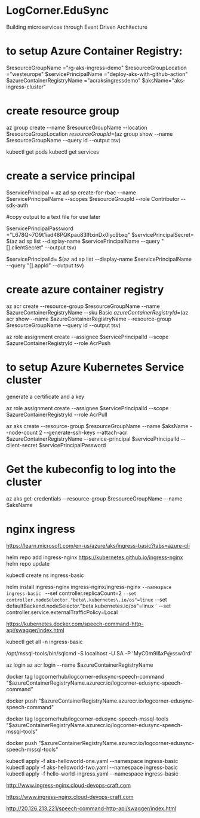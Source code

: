 # LogCorner.EduSync
Building microservices through Event Driven Architecture

# to setup Azure Container Registry:
$resourceGroupName ="rg-aks-ingress-demo"
$resourceGroupLocation ="westeurope"
$servicePrincipalName ="deploy-aks-with-github-action"
$azureContainerRegistryName ="acraksingressdemo"
$aksName="aks-ingress-cluster"

# create resource group
az group create --name $resourceGroupName --location $resourceGroupLocation
$resourceGroupId =$(az group show --name $resourceGroupName --query id --output tsv)

kubectl get pods
 kubectl get services

# create a service principal
$servicePrincipal = az ad sp create-for-rbac --name $servicePrincipalName --scopes $resourceGroupId --role Contributor --sdk-auth

#copy output to a text file for use later

$servicePrincipalPassword ="L678Q~7O9t1iad48PQKpau83lftxinDx0lyc9bxq"
$servicePrincipalSecret= $(az ad sp list --display-name $servicePrincipalName --query "[].clientSecret" --output tsv)
                 

$servicePrincipalId= $(az ad sp list --display-name $servicePrincipalName --query "[].appId" --output tsv)

# create azure container registry
az acr create --resource-group $resourceGroupName --name $azureContainerRegistryName --sku Basic
$azureContainerRegistryId=$(az acr show --name $azureContainerRegistryName --resource-group $resourceGroupName --query id --output tsv)

az role assignment create --assignee $servicePrincipalId --scope $azureContainerRegistryId --role AcrPush

# to setup Azure Kubernetes Service cluster

generate a certificate and a key

az role assignment create --assignee $servicePrincipalId --scope $azureContainerRegistryId --role AcrPull

az aks create --resource-group $resourceGroupName --name $aksName --node-count 2 --generate-ssh-keys --attach-acr $azureContainerRegistryName --service-principal $servicePrincipalId --client-secret $servicePrincipalPassword

# Get the kubeconfig to log into the cluster
az aks get-credentials  --resource-group $resourceGroupName   --name $aksName

# nginx ingress
https://learn.microsoft.com/en-us/azure/aks/ingress-basic?tabs=azure-cli

helm repo add ingress-nginx https://kubernetes.github.io/ingress-nginx
helm repo update

kubectl create ns ingress-basic

helm install ingress-nginx ingress-nginx/ingress-nginx  `
--namespace ingress-basic  `
--set controller.replicaCount=2   `
--set controller.nodeSelector."beta\.kubernetes\.io/os"=linux `
--set defaultBackend.nodeSelector."beta\.kubernetes\.io/os"=linux `
--set controller.service.externalTrafficPolicy=Local

https://kubernetes.docker.com/speech-command-http-api/swagger/index.html

kubectl get all -n ingress-basic

/opt/mssql-tools/bin/sqlcmd -S localhost -U SA -P 'MyC0m9l&xP@ssw0rd'

az login
az acr login --name $azureContainerRegistryName

docker tag logcornerhub/logcorner-edusync-speech-command  "$azureContainerRegistryName.azurecr.io/logcorner-edusync-speech-command"

docker push "$azureContainerRegistryName.azurecr.io/logcorner-edusync-speech-command"

docker tag logcornerhub/logcorner-edusync-speech-mssql-tools  "$azureContainerRegistryName.azurecr.io/logcorner-edusync-speech-mssql-tools"

docker push "$azureContainerRegistryName.azurecr.io/logcorner-edusync-speech-mssql-tools"

kubectl apply -f aks-helloworld-one.yaml --namespace ingress-basic
kubectl apply -f aks-helloworld-two.yaml --namespace ingress-basic
kubectl apply -f hello-world-ingress.yaml --namespace ingress-basic


http://www.ingress-nginx.cloud-devops-craft.com

https://www.ingress-nginx.cloud-devops-craft.com


http://20.126.213.221/speech-command-http-api/swagger/index.html